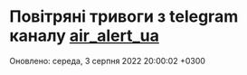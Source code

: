 # Повітряні тривоги з telegram каналу [air_alert_ua](https://t.me/air_alert_ua)

Оновлено:
середа, 3 серпня 2022 20:00:02 +0300
